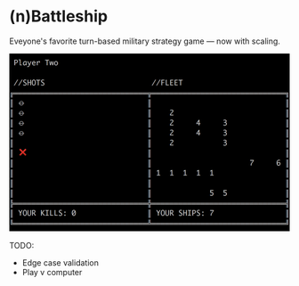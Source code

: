 # (n)Battleship
Eveyone's favorite turn-based military strategy game — now with scaling.

![Screenshot](screen.png)

TODO:
- Edge case validation
- Play v computer

